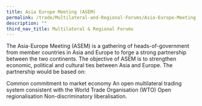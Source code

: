 ```yaml
---
title: Asia Europe Meeting (ASEM)
permalink: /trade/Multilateral-and-Regional-Forums/Asia-Europe-Meeting
description: ""
third_nav_title: Multilateral & Regional Forums
---
```

The Asia-Europe Meeting (ASEM) is a gathering of heads-of-government from member countries in Asia and Europe to forge a strong partnership between the two continents. The objective of ASEM is to strengthen economic, political and cultural ties between Asia and Europe. The partnership would be based on:

Common commitment to market economy
An open multilateral trading system consistent with the World Trade Organisation (WTO)
Open regionalisation
Non-discriminatory liberalisation.
